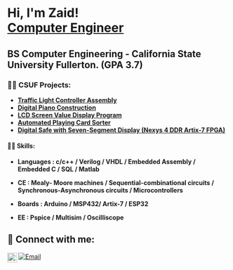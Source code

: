 <h1>Hi, I'm Zaid! <br/><a href="https://github.com/zaidfrayeh">Computer Engineer</a>
<h2> BS Computer Engineering - California State University Fullerton. (GPA 3.7)  
<h3>👨‍💻 CSUF Projects:</h3>

- <b>	[Traffic Light Controller Assembly](https://github.com/zaidfrayeh/Traffic-Light-Controller)  </b>
- <b>	[Digital Piano Construction](https://github.com/zaidfrayeh/-Digital-Piano-Construction-) </b>
- <b>	[LCD Screen Value Display Program](https://github.com/zaidfrayeh/-LCD-Screen-Value-Display-Program) </b>
- <b>	[Automated Playing Card Sorter](https://github.com/zaidfrayeh/-Automated-Playing-Card-Sorter) </b>
- <b>	[Digital Safe with Seven-Segment Display (Nexys 4 DDR Artix-7 FPGA)](https://github.com/zaidfrayeh/-Digital-Safe-with-Seven-Segment-Display-Nexys-4-DDR-Artix-7-FPGA) </b>
<h4>👨‍💻 Skills:</h4>

 - <b>  Languages : c/c++ / Verilog / VHDL / Embedded Assembly / Embedded C / SQL / Matlab </b>
 
 - <b>  CE : Mealy- Moore machines / Sequential-combinational circuits / Synchronous-Asynchronous circuits / Microcontrollers </b>
 
- <b>  Boards :  Arduino / MSP432/ Artix-7 / ESP32 </b>
 
- <b> EE :  Pspice / Multisim / Oscilliscope </b>




<h2> 🤳 Connect with me:</h2>


[<img align="left" alt="zaidfrayeh | LinkedIn" width="22px" src="https://cdn.jsdelivr.net/npm/simple-icons@v3/icons/linkedin.svg" />][linkedin]
 <a href="mailto:zaidfrayeh@live.com"><img src="https://img.icons8.com/ios-glyphs/30/000000/email.png" alt="Email"/></a>




[linkedin]: https://linkedin.com/in/zaidfrayeh



